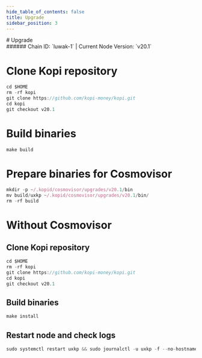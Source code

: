 ```yaml
---
hide_table_of_contents: false
title: Upgrade
sidebar_position: 3
---
```


<div class="h1-with-icon icon-kopi">
# Upgrade
</div>
###### Chain ID: `luwak-1` | Current Node Version: `v20.1`


# Clone Kopi repository
```js
cd $HOME
rm -rf kopi
git clone https://github.com/kopi-money/kopi.git
cd kopi
git checkout v20.1
 ```

# Build binaries
```js
make build
 ```

# Prepare binaries for Cosmovisor
```js
mkdir -p ~/.kopid/cosmovisor/upgrades/v20.1/bin
mv build/uxkp ~/.kopid/cosmovisor/upgrades/v20.1/bin/
rm -rf build
```

# Without Cosmovisor
## Clone Kopi repository
```js
cd $HOME
rm -rf kopi
git clone https://github.com/kopi-money/kopi.git
cd kopi
git checkout v20.1
 ```

## Build binaries
```js
make install
 ```

## Restart node and check logs
```js
sudo systemctl restart uxkp && sudo journalctl -u uxkp -f --no-hostname -o cat
```